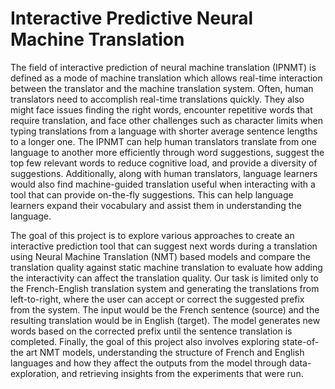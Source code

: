# Interactive Predictive Neural Machine Translation

The field of interactive prediction of neural machine translation (IPNMT) is defined as a mode of machine translation which allows real-time interaction between the translator and the machine translation system. Often, human translators need to accomplish real-time translations quickly. They also might face issues finding the right words, encounter repetitive words that require translation, and face other challenges such as character limits when typing translations from a language with shorter average sentence lengths to a longer one. The IPNMT can help human translators translate from one language to another more efficiently through word suggestions, suggest the top few relevant words to reduce cognitive load, and provide a diversity of suggestions. Additionally, along with human translators, language learners would also find machine-guided translation useful when interacting with a tool that can provide on-the-fly suggestions. This can help language learners expand their vocabulary and assist them in understanding the language.
 
The goal of this project is to explore various approaches to create an interactive prediction tool that can suggest next words during a translation using Neural Machine Translation (NMT) based models and compare the translation quality against static machine translation to evaluate how adding the interactivity can affect the translation quality. Our task is limited only to the French-English translation system and generating the translations from left-to-right, where the user can accept or correct the suggested prefix from the system. The input would be the French sentence (source) and the resulting translation would be in English (target). The model generates new words based on the corrected prefix until the sentence translation is completed. Finally, the goal of this project also involves exploring state-of-the art NMT models, understanding the structure of French and English languages and how they affect the outputs from the model through data-exploration, and retrieving insights from the experiments that were run.
